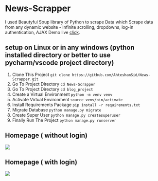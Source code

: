 # News-Scrapper
I used Beautyful Soup library of Python to scrape Data which Scrape data from any dynamic website - Infinite scrolling, dropdowns, log-in authentication, AJAX
Demo live [click](http://brsfc.herokuapp.com/home/).
## setup on Linux or in any windows (python installed directory or better to use pycharm/vscode project directory)

1. Clone This Project `git clone https://github.com/AhteshamSid/News-Scrapper.git`
2. Go To Project Directory `cd News-Scrapper`
3. Go To Project Directory `cd blog_project`
4. Create a Virtual Environment `python -m venv venv`
5. Activate Virtual Environment `source venv/bin/activate`
6. Install Requirements Package `pip install -r requirements.txt`
7. Migrate Database `python manage.py migrate`
8. Create Super User `python manage.py createsuperuser`
9. Finally Run The Project `python manage.py runserver`
## Homepage ( without login)
<img src="home.gif" >

## Homepage ( with login)
<img src="home1.gif" >
